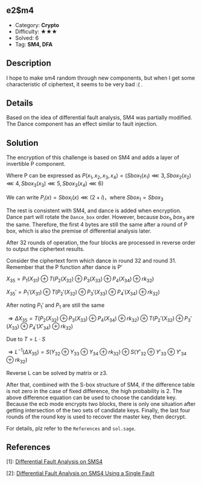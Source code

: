 ## e2$m4

+ Category: **Crypto**
+ Difficulty: ★★★
+ Solved: 6
+ Tag: **SM4, DFA**

## Description

I hope to make sm4 random through new components, but when I get some characteristic of ciphertext, it seems to be very bad :( .

## Details

Based on the idea of differential fault analysis, SM4 was partially modified. The Dance component has an effect similar to fault injection.

## Solution

The encryption of this challenge is based on SM4 and adds a layer of invertible P component. 

Where P can be expressed as $P(x_1, x_2, x_3,x_4)=(Sbox_1(x_1)\lll3,Sbox_2(x_2)\lll4,Sbox_3(x_3)\lll5,Sbox_3(x_4)\lll6)$

We can write $P_i(x)=Sbox_i(x)\lll(2+i)$，where $Sbox_1=Sbox_3$

The rest is consistent with SM4, and dance is added when encryption. Dance part will rotate the `Dance_box` order. However, because $box_1,box_3$ are the same. Therefore, the first 4 bytes are still the same after a round of P box, which is also the premise of differential analysis later.

After 32 rounds of operation, the four blocks are processed in reverse order to output the ciphertext results.

Consider the ciphertext form which dance in round 32 and round 31. Remember that the P function after dance is P'

$X_{35}=P_1(X_{31})\oplus T(P_2(X_{32})\oplus P_3(X_{33})\oplus P_4(X_{34})\oplus rk_{32})$

$X_{35}'=P_1'(X_{31})\oplus T(P_2'(X_{32})\oplus P_3'(X_{33})\oplus P_4'(X_{34})\oplus rk_{32})$

After noting $P_1'$ and $P_1$ are still the same

$\Rightarrow \Delta X_{35}=T(P_2(X_{32})\oplus P_3(X_{33})\oplus P_4(X_{34})\oplus rk_{32})\oplus T(P_2'(X_{32})\oplus P_3'(X_{33})\oplus P_4'(X'_{34})\oplus rk_{32})$

Due to $T=L\cdot S$

$\Rightarrow L^{-1}(\Delta X_{35})=S(Y_{32}\oplus Y_{33}\oplus Y_{34}\oplus rk_{32})\oplus S(Y'_{32}\oplus Y'_{33}\oplus Y'_{34}\oplus rk_{32})$

Reverse L can be solved by matrix or z3.

After that, combined with the S-box structure of SM4, if the difference table is not zero in the case of fixed difference, the high probability is 2. The above difference equation can be used to choose the candidate key. Because the ecb mode encrypts two blocks, there is only one situation after getting intersection of the two sets of candidate keys. Finally, the last four rounds of the round key is used to recover the master key, then decrypt.

For details, plz refer to the `References` and `sol.sage`.

## References

\[1]: [Differential Fault Analysis on SMS4](http://cjc.ict.ac.cn/eng/qwjse/view.asp?id=2132)

\[2]: [Differential Fault Analysis on SMS4 Using a Single Fault](https://eprint.iacr.org/2010/063.pdf)